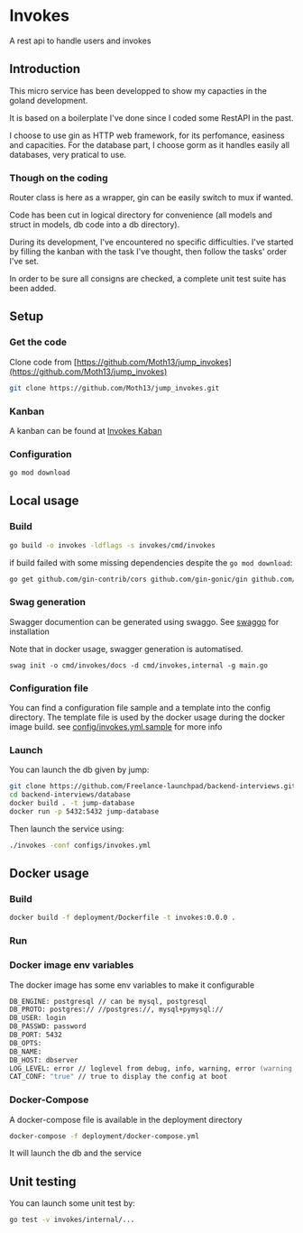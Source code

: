 # Invokes

A rest api to handle users and invokes

## Introduction
This micro service has been developped to show my capacties in the goland development.

It is based on a boilerplate I've done since I coded some RestAPI in the past.

I choose to use gin as HTTP web framework, for its perfomance, easiness and capacities.
For the database part, I choose gorm as it handles easily all databases, very pratical to use.

### Though on the coding
Router class is here as a wrapper, gin can be easily switch to mux if wanted.

Code has been cut in logical directory for convenience 
(all models and struct in models, db code into a db directory).

During its development, I've encountered no specific difficulties. I've started by filling the kanban with the task I've thought, then follow the tasks' order I've set.

In order to be sure all consigns are checked, a complete unit test suite has been added.

## Setup 

### Get the code

Clone code from [https://github.com/Moth13/jump_invokes](https://github.com/Moth13/jump_invokes)

```zsh
git clone https://github.com/Moth13/jump_invokes.git
```

### Kanban

A kanban can be found at [Invokes Kaban](https://github.com/users/Moth13/projects/1/views/1)

### Configuration

```zsh
go mod download
```

## Local usage

### Build

```zsh
go build -o invokes -ldflags -s invokes/cmd/invokes
```

if build failed with some missing dependencies despite the `go mod download`: 
```zsh
go get github.com/gin-contrib/cors github.com/gin-gonic/gin github.com/gin-gonic/gin/binding github.com/onrik/gorm-logrus github.com/sirupsen/logrus github.com/snowzach/rotatefilehook github.com/swaggo/files github.com/swaggo/gin-swagger github.com/swaggo/swag github.com/toorop/gin-logrus gopkg.in/yaml.v2 gorm.io/driver/mysql gorm.io/driver/postgres gorm.io/driver/sqlite gorm.io/gorm github.com/stretchr/testify/assert
```


### Swag generation
Swagger documention can be generated using swaggo.
See [swaggo](https://github.com/swaggo/swag) for installation

Note that in docker usage, swagger generation is automatised.

```
swag init -o cmd/invokes/docs -d cmd/invokes,internal -g main.go
```

### Configuration file
You can find a configuration file sample and a template into the config directory.
The template file is used by the docker usage during the docker image build.
see [config/invokes.yml.sample](config/invokes.yml.sample) for more info


### Launch
You can launch the db given by jump:
```zsh
git clone https://github.com/Freelance-launchpad/backend-interviews.git
cd backend-interviews/database
docker build . -t jump-database
docker run -p 5432:5432 jump-database                   
```
Then launch the service using: 
```zsh
./invokes -conf configs/invokes.yml
```


## Docker usage


### Build

```zsh
docker build -f deployment/Dockerfile -t invokes:0.0.0 .
```

### Run 

### Docker image env variables
The docker image has some env variables to make it configurable
```zsh
DB_ENGINE: postgresql // can be mysql, postgresql
DB_PROTO: postgres:// //postgres://, mysql+pymysql://
DB_USER: login
DB_PASSWD: password
DB_PORT: 5432
DB_OPTS:
DB_NAME: 
DB_HOST: dbserver
LOG_LEVEL: error // loglevel from debug, info, warning, error (warning and error as realease mode)
CAT_CONF: "true" // true to display the config at boot
```

### Docker-Compose
A docker-compose file is available in the deployment directory
```zsh
docker-compose -f deployment/docker-compose.yml
```
It will launch the db and the service


## Unit testing

You can launch some unit test by:
```zsh
go test -v invokes/internal/...
```